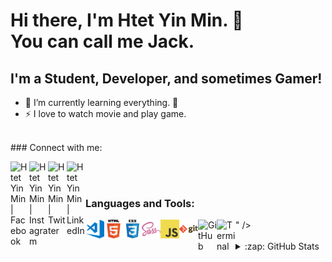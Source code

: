 # Hi there, I'm Htet Yin Min. 👋<br>You can call me Jack.

## I'm a Student, Developer, and sometimes Gamer!

- 🌱 I’m currently learning everything. 🤣
- ⚡ I love to watch movie and play game.

<br>
### Connect with me:

[<img align="left" alt="Htet Yin Min | Facebook" width="30px" src="https://user-images.githubusercontent.com/51188508/111021668-7140c700-83fc-11eb-8752-9455805ef62f.png" />][facebook]
[<img align="left" alt="Htet Yin Min | Instagram" width="30px" src="https://user-images.githubusercontent.com/51188508/111021559-9b45b980-83fb-11eb-91a6-f45c3cf41123.png" />][instagram]
[<img align="left" alt="Htet Yin Min | Twitter" width="30px" src="https://user-images.githubusercontent.com/51188508/111021576-c3cdb380-83fb-11eb-8e42-1ead753fd43f.png" />][twitter]
[<img align="left" alt="Htet Yin Min | LinkedIn" width="30px" src="https://user-images.githubusercontent.com/51188508/111021591-e9f35380-83fb-11eb-9622-9fa7fc9b9400.png" />][linkedin]

<br><br>

### Languages and Tools:

<img align="left" alt="Visual Studio Code" width="30px" src="https://raw.githubusercontent.com/github/explore/80688e429a7d4ef2fca1e82350fe8e3517d3494d/topics/visual-studio-code/visual-studio-code.png" />
<img align="left" alt="HTML5" width="30px" src="https://raw.githubusercontent.com/github/explore/80688e429a7d4ef2fca1e82350fe8e3517d3494d/topics/html/html.png" />
<img align="left" alt="CSS3" width="30px" src="https://raw.githubusercontent.com/github/explore/80688e429a7d4ef2fca1e82350fe8e3517d3494d/topics/css/css.png" />
<img align="left" alt="Sass" width="30px" src="https://raw.githubusercontent.com/github/explore/80688e429a7d4ef2fca1e82350fe8e3517d3494d/topics/sass/sass.png" />
<img align="left" alt="JavaScript" width="30px" src="https://raw.githubusercontent.com/github/explore/80688e429a7d4ef2fca1e82350fe8e3517d3494d/topics/javascript/javascript.png" />
<img align="left" alt="Git" width="30px" src="https://raw.githubusercontent.com/github/explore/80688e429a7d4ef2fca1e82350fe8e3517d3494d/topics/git/git.png" />
<img align="left" alt="GitHub" width="30px" src="https://user-images.githubusercontent.com/51188508/111021713-b533cc00-83fc-11eb-941d-7fd745623185.png" />
<img align="left" alt="Terminal" width="30px" src="<img src="https://img.icons8.com/color/48/000000/console.png"/>" />

<br>
<br>

<details>
  <summary>:zap: GitHub Stats</summary>

  <img align="left" alt="Htet Yin Min's GitHub Stats" src="https://github-readme-stats.codestackr.vercel.app/api?username=HtetYinMin&show_icons=true&hide_border=true" />

</details>

[facebook]: https://www.facebook.com/HtetYinMin.Jack
[twitter]: https://twitter.com/realHtetYinMin
[instagram]: https://www.instagram.com/htetyinmin
[linkedin]: https://www.linkedin.com/in/htet-yin-min-6a39a71b3
